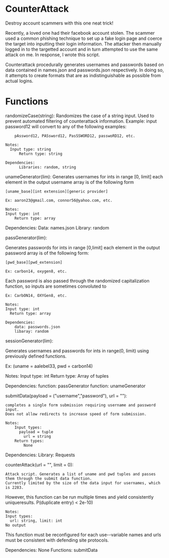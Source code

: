 # CounterAttack
Destroy account scammers with this one neat trick!

Recently, a loved one had their facebook account stolen. The scammer used a common phishing technique to set up a fake login page and coerce the target into inputting their login information. The attacker then manually logged in to the targetted account and in turn attempted to use the same attack on me. In response, I wrote this script.

Counterattack procedurally generates usernames and passwords based on data contained in names.json and passwords.json respectively. In doing so, it attempts to create formats that are as indistinguishable as possible from actual logins. 

# Functions

randomizeCase(string):
		Randomizes the case of a string input. Used to prevent automated filtering of counterattack information.
		Example: input password12 will convert to any of the following examples:

		pAssword12, PASsword12, PasSSWORD12, passwoRD12, etc.
    
    Notes:
      Input type: string
		  Return type: string
		
    Dependencies: 
		  Libraries: random, string

unameGenerator(lim):
	Generates usernames for ints in range [0, limit]
	each element in the output username array is of the following form

	[uname_base][int extension][generic provider]

	Ex: aaron23@gmail.com, connor56@yahoo.com, etc.

	Notes: 
    Input type: int
		Return type: array 
		  
  Dependencies: 
		Data: names.json
		Library: random
      
passGenerator(lim):

  Generates passwords for ints in range [0,limit]
  each element in the output password array is of the following form:

	[pwd_base][pwd_extension]

	Ex: carbon14, oxygen8, etc.

  Each password is also passed through the randomized capitalization function, 
  so inputs are sometimes convoluted to 

	Ex: CarbON14, OXYGen8, etc.

	Notes:
    Input type: int
	  Return type: array
    
	Dependencies: 
		data: passwords.json
		libaray: random

sessionGenerator(lim):

  Generates usernames and passwords for ints in range(0, limit) using previously defined functions.

  Ex: (uname = aalebel33, pwd = carbon14)

  Notes:
    Input type: int
	  Return type: Array of tuples

  Dependencies: 
	  function: passGenerator
	  function: unameGenerator

submitData(payload = ("username","password"), url = ""):

	completes a single form submission requiring username and password input.
	Does not allow redirects to increase speed of form submission.

	Notes: 
		Input types: 
		  payload = tuple
			url = string
		Return types:
			None
  Dependencies:
		Library: Requests

counterAttack(url = "", limit = 0):

	Attack script. Generates a list of uname and pwd tuples and passes them through the submit data function.
	Currently limited by the size of the data input for usernames, which is 2283. 
  However, this function can be run multiple times and yield consistently uniqueresults. P(duplicate entry) < 2e-10)
  
	Notes:
    Input types:
      url: string, limit: int
    No output
    
   This function must be reconfigured for each use--variable names and urls must be consistent with defending site protocols.
    
  Dependencies: None
	Functions: submitData

